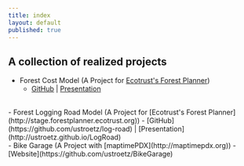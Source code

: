 ```yaml
---
title: index
layout: default
published: true
---
```


## A collection of realized projects

- Forest Cost Model (A Project for [Ecotrust's Forest Planner](http://stage.forestplanner.ecotrust.org))
	- [GitHub](https://github.com/ustroetz/cost_model) | [Presentation](http://ustroetz.github.io/CostModel/brownbag.pptx)
<br/>
- Forest Logging Road Model (A Project for [Ecotrust's Forest Planner](http://stage.forestplanner.ecotrust.org))
	- [GitHub](https://github.com/ustroetz/log-road) | [Presentation](http://ustroetz.github.io/LogRoad)
<br/>
- Bike Garage (A Project with [maptimePDX](http://maptimepdx.org))
	- [Website](https://github.com/ustroetz/BikeGarage)
<br/>
